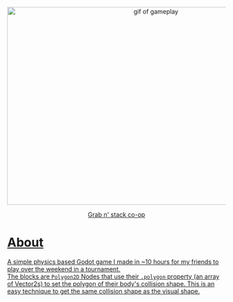 <p align="center">
  <img alt="gif of gameplay" src="./READMEGameplay.gif" width="670" height="457" />  
</p>
<p align="center">
  <a href="https://myjeandev.itch.io/grab-n-stack-co-op">Grab n' stack co-op</p> 
</p>

# About
A simple physics based Godot game I made in ~10 hours for my friends to play over the weekend in a tournament.  
The blocks are `Polygon2D` Nodes that use their `.polygon` property (an array of Vector2s) to set the polygon of their body's collision shape. This is an easy technique to get the same collision shape as the visual shape.
